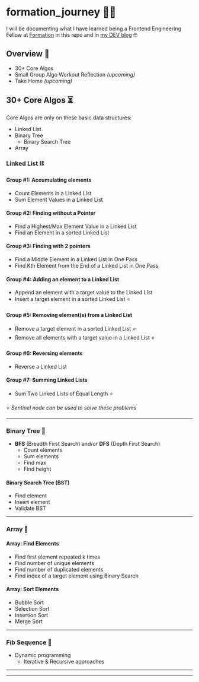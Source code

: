 # formation_journey 💪🏼
I will be documenting what I have learned being a Frontend Engineering Fellow at [Formation](https://formation.dev/) in this repo and in [my DEV blog](https://dev.to/ngl4) 🤓

## Overview 📝
* 30+ Core Algos
* Small Group Algo Workout Reflection _(upcoming)_
* Take Home _(upcoming)_


## 30+ Core Algos ⏳

Core Algos are only on these basic data structures:
- Linked List
- Binary Tree
    - Binary Search Tree
- Array

### Linked List ⛓

#### Group #1: Accumulating elements

- Count Elements in a Linked List
- Sum Element Values in a Linked List

#### Group #2: Finding without a Pointer

- Find a Highest/Max Element Value in a Linked List
- Find an Element in a sorted Linked List

#### Group #3: Finding with 2 pointers

- Find a Middle Element in a Linked List in One Pass
- Find Kth Element from the End of a Linked List in One Pass

#### Group #4: Adding an element to a Linked List

- Append an element with a target value to the Linked List
- Insert a target element in a sorted Linked List ⭐️

#### Group #5: Removing element(s) from a Linked List

- Remove a target element in a sorted Linked List ⭐️
- Remove all elements with a target value in a Linked List ⭐️

#### Group #6: Reversing elements

- Reverse a Linked List

#### Group #7: Summing Linked Lists

- Sum Two Linked Lists of Equal Length ⭐️

⭐️ _Sentinel node can be used to solve these problems_
___

### Binary Tree 🌳

- **BFS** (Breadth First Search) and/or **DFS** (Depth First Search)
    - Count elements
    - Sum elements
    - Find max  
    - Find height

#### Binary Search Tree (BST)
- Find element
- Insert element
- Validate BST

___

### Array 🍫

#### Array: Find Elements
- Find first element repeated k times
- Find number of unique elements
- Find number of duplicated elements
- Find index of a target element using Binary Search

#### Array: Sort Elements
- Bubble Sort
- Selection Sort
- Insertion Sort
- Merge Sort

___

### Fib Sequence 🐚
- Dynamic programming
    - Iterative & Recursive approaches

___
___
